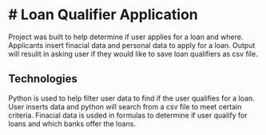 # # Loan Qualifier Application


Project was built to help determine if user applies for a loan and where. Applicants insert finacial data and personal data to apply for a loan. Output will resulit in asking user if they would like to save loan qualifiers as csv file.


## Technologies

Python is used to help filter user data to find if the user qualifies for a loan. User inserts data and python will search from a csv file to meet certain criteria. Finacial data is usded in formulas to determine if user qualify for loans and which banks offer the loans.
